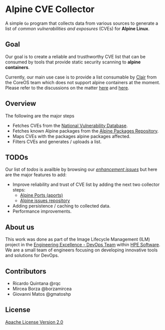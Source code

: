 # Alpine CVE Collector

A simple `Go` program that collects data from various sources to generate a list of *common vulnerabilities and exposures* (CVEs) for **Alpine Linux**. 

## Goal

Our goal is to create a reliable and trusthworthy CVE list that can be consumed by tools that provide static security scanning to **alpine containers**. 

Currently, our main use case is to provide a list consumable by [Clair](https://github.com/coreos/clair) from the CoreOS team which does not support alpine containers at the moment. Please refer to the discussions on the matter [here](https://github.com/coreos/clair/issues/12) and [here](https://github.com/eedevops). 

## Overview

The following are the major steps
- Fetches CVEs from the [National Vulnerability Database](https://nvd.nist.gov/).
- Fetches known Alpine packages from the [Alpine Packages Repository](https://pkgs.alpinelinux.org/packages).
- Maps CVEs with the packages alpine packages affected.
- Filters CVEs and generates / uploads a list.

## TODOs

Our list of *todos* is availble by browsing our [*enhancement issues*](https://github.com/eedevops/alpine_issue_collector/issues?q=is%3Aissue+is%3Aopen+label%3Aenhancement) but here are the major features to add:

- Improve reliability and trust of CVE list by adding the next two collector steps:
    + [Alpine Ports (aports)](http://git.alpinelinux.org/cgit/aports/log/)
    + [Alpine issues repository](http://bugs.alpinelinux.org/projects/alpine/issues?set_filter=1&tracker_id=1)
- Adding persistence / caching to collected data. 
- Performance improvements. 

## About us

This work was done as part of the Image Lifecycle Management (ILM) project in the [Engineering Excellence - DevOps Team](https://github.com/eedevops) within [HPE Software](http://www8.hp.com/us/en/software/enterprise-software.html). We are a small team of engineers focusing on developing innovative tools and solutions for DevOps. 

## Contributors

- Ricardo Quintana @rqc
- Mircea Borza @borzamircea
- Giovanni Matos @gmatoshp

## License

[Apache License Version 2.0](LICENSE.md)

